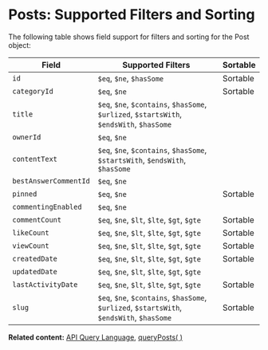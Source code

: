 # Posts: Supported Filters and Sorting

The following table shows field support for filters and sorting
for the Post object:

| Field           | Supported Filters                             | Sortable |
| --------------- | --------------------------------------------- | -------- |
| `id`            | `$eq`, `$ne`, `$hasSome`                      | Sortable |
| `categoryId`    | `$eq`, `$ne`                                  | Sortable |
| `title`         | `$eq`, `$ne`, `$contains`, `$hasSome`, `$urlized`, `$startsWith`, `$endsWith`, `$hasSome`  |          |
| `ownerId`       | `$eq`, `$ne`  |  |
| `contentText`   | `$eq`, `$ne`, `$contains`, `$hasSome`, `$startsWith`, `$endsWith`, `$hasSome` |  |
| `bestAnswerCommentId` | `$eq`, `$ne`	|          |
| `pinned`        | `$eq`, `$ne` |      Sortable    |
| `commentingEnabled`        | `$eq`, `$ne`  |  |
| `commentCount`  | `$eq`, `$ne`, `$lt`, `$lte`, `$gt`, `$gte` | Sortable |
| `likeCount`     | `$eq`, `$ne`, `$lt`, `$lte`, `$gt`, `$gte` |     Sortable     |
| `viewCount`     | `$eq`, `$ne`, `$lt`, `$lte`, `$gt`, `$gte`	|     Sortable     |
| `createdDate`   | `$eq`, `$ne`, `$lt`, `$lte`, `$gt`, `$gte`  |      Sortable    |
| `updatedDate`   | `$eq`, `$ne`, `$lt`, `$lte`, `$gt`, `$gte`  |  |
| `lastActivityDate` | `$eq`, `$ne`, `$lt`, `$lte`, `$gt`, `$gte` | Sortable |
| `slug`          | `$eq`, `$ne`, `$contains`, `$hasSome`, `$urlized`, `$startsWith`, `$endsWith`, `$hasSome` |     Sortable     |

__Related content:__
[API Query Language](https://www.wix.com/velo/reference/api-overview/api-query-language),
[queryPosts( )](https://www.wix.com/velo/reference/wix-forum-v2/posts/queryposts)
